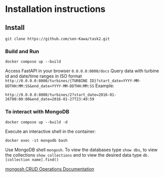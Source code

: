 # Installation instructions
## Install
```
git clone https://github.com/sen-Kawa/task2.git
```
### Build and Run
```
docker compose up --build
```

Access FastAPI in your browser `0.0.0.0:8000/docs`
Query data with turbine id and date/time ranges in ISO format `http://0.0.0.0:8000/turbines/{TURBINE ID}?start_date=YYYY-MM-DDTHH:MM:SS&end_date=YYYY-MM-DDTHH:MM:SS`
Example:
```
http://0.0.0.0:8000/turbines/2?start_date=2016-01-26T00:00:00&end_date=2016-01-27T23:49:59
```
### To interact with MongoDB
```
docker compose up --build -d
```
Execute an interactive shell in the container:
```
docker exec -it mongodb bash
```
Use MongoDB shell `mongosh`.
To view the databases type `show dbs`, to view the collections `show collections` and to view the desired data type `db.[collection name].find()`

[mongosh CRUD Operations Documentation](https://www.mongodb.com/docs/mongodb-shell/crud/)
